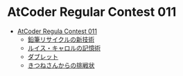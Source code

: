 AtCoder Regular Contest 011
===========================

- [AtCoder Regula Contest 011](http://arc011.contest.atcoder.jp/)
  - [鉛筆リサイクルの新技術](http://arc011.contest.atcoder.jp/tasks/arc011_1)
  - [ルイス・キャロルの記憶術](http://arc011.contest.atcoder.jp/tasks/arc011_2)
  - [ダブレット](http://arc011.contest.atcoder.jp/tasks/arc011_3)
  - [きつねさんからの挑戦状](http://arc011.contest.atcoder.jp/tasks/arc011_4)
